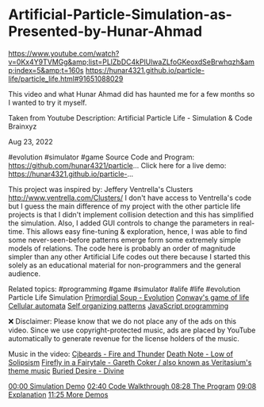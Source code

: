 # Artificial-Particle-Simulation-as-Presented-by-Hunar-Ahmad
https://www.youtube.com/watch?v=0Kx4Y9TVMGg&amp;list=PLlZbDC4kPlUlwaZLfoGKeoxdSeBrwhqzh&amp;index=5&amp;t=160s
https://hunar4321.github.io/particle-life/particle_life.html#91651088029

This video and what Hunar Ahmad did has haunted me for a few months so I wanted to try it myself.  

Taken from Youtube Description:
 Artificial Particle Life - Simulation & Code
Brainxyz

Aug 23, 2022 

#evolution #simulator #game
Source Code and Program:
https://github.com/hunar4321/particle...
Click here for a live demo:
https://hunar4321.github.io/particle-...

This project was inspired by: Jeffery Ventrella's Clusters http://www.ventrella.com/Clusters/ I don't have access to Ventrella's code but I guess the main difference of my project with the other particle life projects is that I didn't implement collision detection and this has simplified the simulation. Also, I added GUI controls to change the parameters in real-time. This allows easy fine-tuning & exploration, hence, I was able to find some never-seen-before patterns emerge form some extremely simple models of relations. 
The code here is probably an order of magnitude simpler than any other Artificial Life codes out there because I started this solely as an educational material for non-programmers and the general audience.

Related topics:
#programming #game #simulator #alife #life #evolution 
Particle Life Simulation
<a href="https://study.com/learn/lesson/primordial-soup-theory-model.html" target="_blank">Primordial Soup - Evolution</a>
[Conway's game of life](https://playgameoflife.com/)
[Cellular automata](https://en.wikipedia.org/wiki/Cellular_automaton)
[Self organizing patterns](https://en.wikipedia.org/wiki/Self-organization)
[JavaScript programming](https://www.javascript.com/)

❌ Disclaimer: Please know that we do not place any of the ads on this video. Since we use copyright-protected music, ads are placed by YouTube automatically to generate revenue for the license holders of the music.

Music in the video:
<a href="https://www.google.com/search?client=firefox-b-1-d&q=Cjbeards+-+Fire+and+Thunder#fpstate=ive&vld=cid:b56f86b9,vid:gFEdaO8rBTM" target="_blank">Cjbeards - Fire and Thunder</a>
<a href="https://www.youtube.com/watch?v=x-xpMRCnJRE" target="_blank">Death Note - Low of Solipsism</a>
<a href="https://www.youtube.com/watch?v=UtwES8o9HM4" target="_blank">Firefly in a Fairytale - Gareth Coker / also known as Veritasium's theme music</a>
<a href="https://www.youtube.com/watch?v=vJY-xumHRpw" target="_blank">Buried Desire - Divine</a>

<a href="https://www.youtube.com/watch?v=0Kx4Y9TVMGg&t=0s" target="_blank">00:00 Simulation Demo</a>
<a href="https://www.youtube.com/watch?v=0Kx4Y9TVMGg&t=160s" target="_blank">02:40 Code Walkthrough </a>
<a href="https://www.youtube.com/watch?v=0Kx4Y9TVMGg&t=508s" target="_blank">08:28 The Program</a>
<a href="https://www.youtube.com/watch?v=0Kx4Y9TVMGg&t=548s" target="_blank">09:08 Explanation</a>
<a href="https://www.youtube.com/watch?v=0Kx4Y9TVMGg&t=685s" target="_blank">11:25 More Demos</a>
